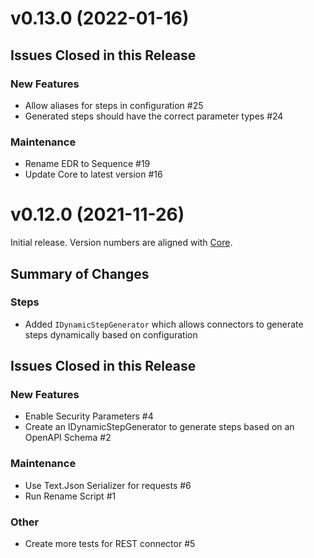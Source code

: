 # v0.13.0 (2022-01-16)

## Issues Closed in this Release

### New Features

- Allow aliases for steps in configuration #25
- Generated steps should have the correct parameter types #24

### Maintenance

- Rename EDR to Sequence #19
- Update Core to latest version #16

# v0.12.0 (2021-11-26)

Initial release. Version numbers are aligned with [Core](https://gitlab.com/reductech/edr/core/-/releases).

## Summary of Changes

### Steps

- Added `IDynamicStepGenerator` which allows connectors to generate steps dynamically based on configuration

## Issues Closed in this Release

### New Features

- Enable Security Parameters #4
- Create an IDynamicStepGenerator to generate steps based on an OpenAPI Schema #2

### Maintenance

- Use Text.Json Serializer for requests #6
- Run Rename Script #1

### Other

- Create more tests for REST connector #5


